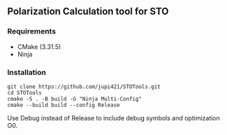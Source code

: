 ## Polarization Calculation tool for STO
### Requirements
- CMake (3.31.5)
- Ninja

### Installation
```
git clone https://github.com/jupi421/STOTools.git
cd STOTools
cmake -S . -B build -G "Ninja Multi-Config"
cmake --build build --config Release 
```
Use Debug instead of Release to include debug symbols and optimization O0.
